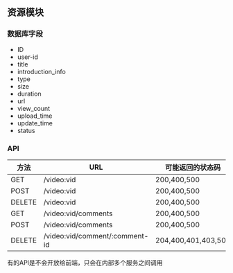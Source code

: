 ## 资源模块

### 数据库字段
- ID
- user-id
- title
- introduction_info
- type
- size
- duration
- url
- view_count
- upload_time
- update_time
- status

### API

| 方法   | URL                            | 可能返回的状态码    |
| ------ | ------------------------------ | ------------------- |
| GET    | /video:vid                     | 200,400,500         |
| POST   | /video:vid                     | 200,400,500         |
| DELETE | /video:vid                     | 200,400,500         |
| GET    | /video:vid/comments            | 200,400,500         |
| POST   | /video:vid/comments            | 200,400,500         |
| DELETE | /video:vid/comment/:comment-id | 204,400,401,403,500 |

有的API是不会开放给前端，只会在内部多个服务之间调用







